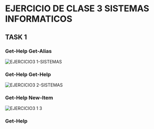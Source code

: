 # EJERCICIO DE CLASE 3 SISTEMAS INFORMATICOS
## TASK 1
### Get-Help Get-Alias
![EJERCICIO3 1-SISTEMAS](https://user-images.githubusercontent.com/91737963/160491069-403a7c23-65a2-45be-8d40-c443bb9956f1.png)

### Get-Help Get-Help
![EJERCICIO3 2-SISTEMAS](https://user-images.githubusercontent.com/91737963/160491330-2cf01966-5263-4d8a-8c10-8c8ecc2cff55.png)

### Get-Help New-Item
![EJERCICIO3 1 3](https://user-images.githubusercontent.com/91737963/160491464-48a0d504-8111-4328-8988-ddce4606a07f.png)

### Get-Help 
